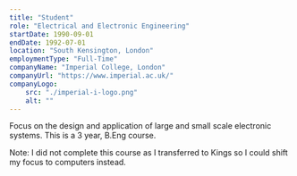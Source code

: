 ```yaml
---
title: "Student"
role: "Electrical and Electronic Engineering"
startDate: 1990-09-01
endDate: 1992-07-01
location: "South Kensington, London"
employmentType: "Full-Time"
companyName: "Imperial College, London"
companyUrl: "https://www.imperial.ac.uk/"
companyLogo:
    src: "./imperial-i-logo.png"
    alt: ""
---
```

Focus on the design and application of large and small scale electronic systems. This is a 3 year, B.Eng course.

Note: I did not complete this course as I transferred to Kings so I could shift my focus to computers instead.